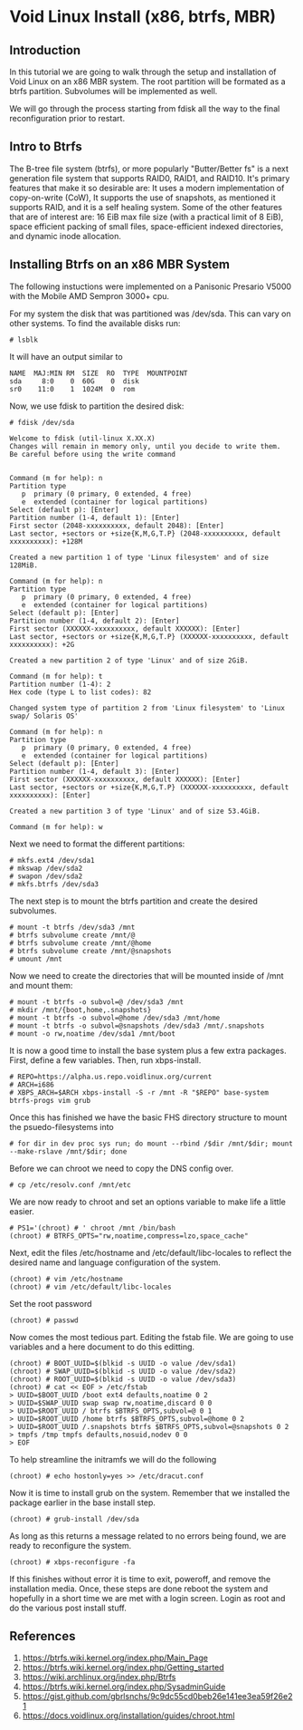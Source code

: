 # Void Linux Install (x86, btrfs, MBR)

## Introduction
In this tutorial we are going to walk through the setup and installation of Void Linux on an x86 MBR system. The root partition will be formated as a btrfs partition. Subvolumes will be implemented as well.

We will go through the process starting from fdisk all the way to the final reconfiguration prior to restart.

## Intro to Btrfs
The B-tree file system (btrfs), or more popularly "Butter/Better fs" is a next generation file system that supports RAID0, RAID1, and RAID10. It's primary features that make it so desirable are: It uses a modern implementation of copy-on-write (CoW), It supports the use of snapshots, as mentioned it supports RAID, and it is a self healing system. Some of the other features that are of interest are: 16 EiB max file size (with a practical limit of 8 EiB), space efficient packing of small files, space-efficient indexed directories, and dynamic inode allocation.

## Installing Btrfs on an x86 MBR System
The following instuctions were implemented on a Panisonic Presario V5000 with the Mobile AMD Sempron 3000+ cpu.

For my system the disk that was partitioned was /dev/sda. This can vary on other systems. To find the available disks run:
```
# lsblk
```
It will have an output similar to
```
NAME  MAJ:MIN RM  SIZE  RO  TYPE  MOUNTPOINT
sda     8:0    0  60G    0  disk
sr0    11:0    1  1024M  0  rom
```
Now, we use fdisk to partition the desired disk:
```
# fdisk /dev/sda

Welcome to fdisk (util-linux X.XX.X)
Changes will remain in memory only, until you decide to write them.
Be careful before using the write command


Command (m for help): n
Partition type
   p  primary (0 primary, 0 extended, 4 free)
   e  extended (container for logical partitions)
Select (default p): [Enter]
Partition number (1-4, default 1): [Enter]
First sector (2048-xxxxxxxxxx, default 2048): [Enter]
Last sector, +sectors or +size{K,M,G,T.P} (2048-xxxxxxxxxx, default xxxxxxxxxx): +128M

Created a new partition 1 of type 'Linux filesystem' and of size 128MiB.

Command (m for help): n
Partition type
   p  primary (0 primary, 0 extended, 4 free)
   e  extended (container for logical partitions)
Select (default p): [Enter]
Partition number (1-4, default 2): [Enter]
First sector (XXXXXX-xxxxxxxxxx, default XXXXXX): [Enter]
Last sector, +sectors or +size{K,M,G,T.P} (XXXXXX-xxxxxxxxxx, default xxxxxxxxxx): +2G

Created a new partition 2 of type 'Linux' and of size 2GiB.

Command (m for help): t
Partition number (1-4): 2
Hex code (type L to list codes): 82

Changed system type of partition 2 from 'Linux filesystem' to 'Linux swap/ Solaris OS'

Command (m for help): n
Partition type
   p  primary (0 primary, 0 extended, 4 free)
   e  extended (container for logical partitions)
Select (default p): [Enter]
Partition number (1-4, default 3): [Enter]
First sector (XXXXXX-xxxxxxxxxx, default XXXXXX): [Enter]
Last sector, +sectors or +size{K,M,G,T.P} (XXXXXX-xxxxxxxxxx, default xxxxxxxxxx): [Enter]

Created a new partition 3 of type 'Linux' and of size 53.4GiB.

Command (m for help): w
```
Next we need to format the different partitions:
```
# mkfs.ext4 /dev/sda1
# mkswap /dev/sda2
# swapon /dev/sda2
# mkfs.btrfs /dev/sda3
```
The next step is to mount the btrfs partition and create the desired subvolumes.
```
# mount -t btrfs /dev/sda3 /mnt
# btrfs subvolume create /mnt/@
# btrfs subvolume create /mnt/@home
# btrfs subvolume create /mnt/@snapshots
# umount /mnt
```
Now we need to create the directories that will be mounted inside of /mnt and mount them:
```
# mount -t btrfs -o subvol=@ /dev/sda3 /mnt
# mkdir /mnt/{boot,home,.snapshots}
# mount -t btrfs -o subvol=@home /dev/sda3 /mnt/home
# mount -t btrfs -o subvol=@snapshots /dev/sda3 /mnt/.snapshots
# mount -o rw,noatime /dev/sda1 /mnt/boot
```
It is now a good time to install the base system plus a few extra packages. First, define a few variables. Then, run xbps-install.
```
# REPO=https://alpha.us.repo.voidlinux.org/current
# ARCH=i686
# XBPS_ARCH=$ARCH xbps-install -S -r /mnt -R "$REPO" base-system btrfs-progs vim grub
```
Once this has finished we have the basic FHS directory structure to mount the psuedo-filesystems into
```
# for dir in dev proc sys run; do mount --rbind /$dir /mnt/$dir; mount --make-rslave /mnt/$dir; done
```
Before we can chroot we need to copy the DNS config over.
```
# cp /etc/resolv.conf /mnt/etc
```
We are now ready to chroot and set an options variable to make life a little easier.
```
# PS1='(chroot) # ' chroot /mnt /bin/bash
(chroot) # BTRFS_OPTS="rw,noatime,compress=lzo,space_cache"
```
Next, edit the files /etc/hostname and /etc/default/libc-locales to reflect the desired name and language configuration of the system.
```
(chroot) # vim /etc/hostname
(chroot) # vim /etc/default/libc-locales
```
Set the root password
```
(chroot) # passwd
```
Now comes the most tedious part. Editing the fstab file. We are going to use variables and a here document to do this editting.
```
(chroot) # BOOT_UUID=$(blkid -s UUID -o value /dev/sda1)
(chroot) # SWAP_UUID=$(blkid -s UUID -o value /dev/sda2)
(chroot) # ROOT_UUID=$(blkid -s UUID -o value /dev/sda3)
(chroot) # cat << EOF > /etc/fstab
> UUID=$BOOT_UUID /boot ext4 defaults,noatime 0 2
> UUID=$SWAP_UUID swap swap rw,noatime,discard 0 0
> UUID=$ROOT_UUID / btrfs $BTRFS_OPTS,subvol=@ 0 1
> UUID=$ROOT_UUID /home btrfs $BTRFS_OPTS,subvol=@home 0 2
> UUID=$ROOT_UUID /.snapshots btrfs $BTRFS_OPTS,subvol=@snapshots 0 2
> tmpfs /tmp tmpfs defaults,nosuid,nodev 0 0
> EOF
```
To help streamline the initramfs we will do the following
```
(chroot) # echo hostonly=yes >> /etc/dracut.conf
```
Now it is time to install grub on the system. Remember that we installed the package earlier in the base install step.
```
(chroot) # grub-install /dev/sda
```
As long as this returns a message related to no errors being found, we are ready to reconfigure the system.
```
(chroot) # xbps-reconfigure -fa
```
If this finishes without error it is time to exit, poweroff, and remove the installation media. Once, these steps are done reboot the system and hopefully in a short time we are met with a login screen. Login as root and do the various post install stuff.
## References
1. https://btrfs.wiki.kernel.org/index.php/Main_Page
2. https://btrfs.wiki.kernel.org/index.php/Getting_started
3. https://wiki.archlinux.org/index.php/Btrfs
4. https://btrfs.wiki.kernel.org/index.php/SysadminGuide
5. https://gist.github.com/gbrlsnchs/9c9dc55cd0beb26e141ee3ea59f26e21
6. https://docs.voidlinux.org/installation/guides/chroot.html
